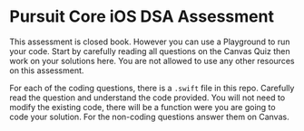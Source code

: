 # Pursuit Core iOS DSA Assessment

This assessment is closed book. However you can use a Playground to run your code.  Start by carefully reading all questions on the Canvas Quiz then work on your solutions here.  You are not allowed to use any other resources on this assessment.

For each of the coding questions, there is a `.swift` file in this repo. Carefully read the question and understand the code provided. You will not need to modify the existing code, there will be a function were you are going to code your solution. For the non-coding questions answer them on Canvas.
